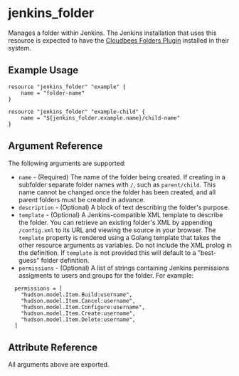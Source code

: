 ---
---

# jenkins_folder

Manages a folder within Jenkins. The Jenkins installation that uses this resource is expected to have the [Cloudbees Folders Plugin](https://plugins.jenkins.io/cloudbees-folder) installed in their system.

## Example Usage

```hcl
resource "jenkins_folder" "example" {
    name = "folder-name"
}

resource "jenkins_folder" "example-child" {
    name = "${jenkins_folder.example.name}/child-name"
}
```

## Argument Reference

The following arguments are supported:

* `name` - (Required) The name of the folder being created. If creating in a subfolder separate folder names with `/`, such as `parent/child`. This name cannot be changed once the folder has been created, and all parent folders must be created in advance.
* `description` - (Optional) A block of text describing the folder's purpose.
* `template` - (Optional) A Jenkins-compatible XML template to describe the folder. You can retrieve an existing folder's XML by appending `/config.xml` to its URL and viewing the source in your browser. The `template` property is rendered using a Golang template that takes the other resource arguments as variables. Do not include the XML prolog in the definition. If `template` is not provided this will default to a "best-guess" folder definition.
* `permissions` - (Optional) A list of strings containing Jenkins permissions assigments to users and groups for the folder. For example:

```hcl
  permissions = [
    "hudson.model.Item.Build:username",
    "hudson.model.Item.Cancel:username",
    "hudson.model.Item.Configure:username",
    "hudson.model.Item.Create:username",
    "hudson.model.Item.Delete:username",
  ]
```

## Attribute Reference

All arguments above are exported.
